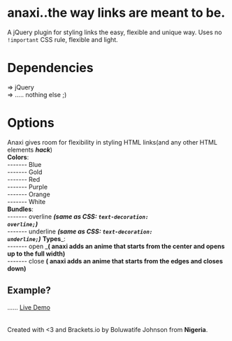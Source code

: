 # anaxi..the way links are meant to be.
A jQuery plugin for styling links the easy, flexible and unique way. Uses no <code>!important</code> CSS rule, flexible and light.
# Dependencies
=> jQuery<br />
=> ..... nothing else ;)
# Options
Anaxi gives room for flexibility in styling HTML links(and any other HTML elements ___hack___)<br/>
__Colors__:<br />
		------- Blue<br/>
		------- Gold<br/>
		------- Red<br />
		------- Purple<br />
		------- Orange<br />
		------- White<br />
__Bundles__:<br />
    ------- overline ___(same as CSS: <code>text-decoration: overline;</code>)___<br />
    ------- underline ___(same as CSS: <code>text-decoration: underline;</code>)___
__Types___:<br />
  ------- open ___( anaxi adds an anime that starts from the center and opens up to the full width)__<br />
  ------- close __( anaxi adds an anime that starts from the edges and closes down)__<br />
## Example?<br />
......
<a href="http://jayceonline.mobie.in/projects/anaxi/anaxi-test.html" target="_blank" title="Ckeckout anaxi">Live Demo</a>
<br /><br/><br />Created with <3 and Brackets.io by Boluwatife Johnson from __Nigeria__.
